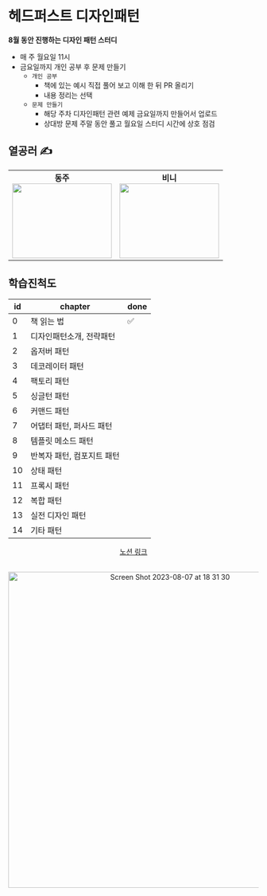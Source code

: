 # 헤드퍼스트 디자인패턴

<b>8월 동안 진행하는 디자인 패턴 스터디</b>

- 매 주 월요일 11시
- 금요일까지 개인 공부 후 문제 만들기
  - `개인 공부`
    - 책에 있는 예시 직접 풀어 보고 이해 한 뒤 PR 올리기
    - 내용 정리는 선택
  - `문제 만들기`
    - 해당 주차 디자인패턴 관련 예제 금요일까지 만들어서 업로드
    - 상대방 문제 주말 동안 풀고 월요일 스터디 시간에 상호 점검

## 열공러 ✍️

<table align="center">
    <tr align="center">
        <td style="min-width: 150px; height: 150px">
              <b>동주</b>
              <br/>
            <a href="https://github.com/eunbeann">
              <img style="height: 150px;" src="https://upload3.inven.co.kr/upload/2022/02/22/bbs/i013933971517.gif" width="200">
            </a>
        </td>
        <td style="min-width: 150px; height: 150px" background-color="white">
              <b>비니</b>
              <br/>
            <a href="https://github.com/hae2ni">
              <img style="height: 150px;" src="https://encrypted-tbn0.gstatic.com/images?q=tbn:ANd9GcQY7Uy7zbT3arfCsAGsEvDhhLcf1ckRx2rq6w&usqp=CAU" height='150' width="200">
            </a> 
    </tr>
</table>

## 학습진척도


<div align="center">

| id  | chapter                    | done |
| --- | -------------------------- | ---- |
| 0   | 책 읽는 법                 | ✅   |
| 1   | 디자인패턴소개, 전략패턴   |      |
| 2   | 옵저버 패턴                |      |
| 3   | 데코레이터 패턴            |      |
| 4   | 팩토리 패턴                |      |
| 5   | 싱글턴 패턴                |      |
| 6   | 커맨드 패턴                |      |
| 7   | 어댑터 패턴, 퍼사드 패턴   |      |
| 8   | 템플릿 메소드 패턴         |      |
| 9   | 반복자 패턴, 컴포지트 패턴 |      |
| 10  | 상태 패턴                  |      |
| 11  | 프록시 패턴                |      |
| 12  | 복합 패턴                  |      |
| 13  | 실전 디자인 패턴           |      |
| 14  | 기타 패턴                  |      |

[노션 링크](https://www.notion.so/eunbeann/54236669932545e88e6766cf9ca90f1c?pvs=4)
<br />
<br />

<img width="635" alt="Screen Shot 2023-08-07 at 18 31 30" src="https://github.com/designPattern-0205/HEAD_FIRST/assets/65286685/bbbd6194-f856-4401-92d2-bcb01330ebb7">
<br />
</div>

